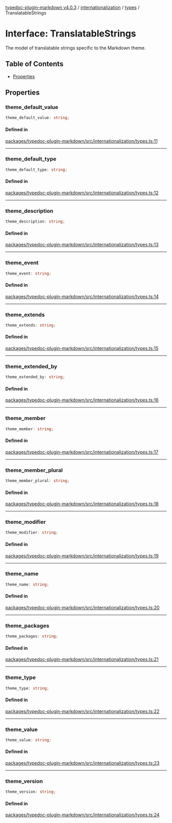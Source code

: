 [typedoc-plugin-markdown v4.0.3](../../../../README.md) / [internationalization](../../../README.md) / [types](../README.md) / TranslatableStrings

# Interface: TranslatableStrings

The model of translatable strings specific to the Markdown theme.

## Table of Contents

* [Properties](#properties)

## Properties

### theme\_default\_value

```ts
theme_default_value: string;
```

#### Defined in

[packages/typedoc-plugin-markdown/src/internationalization/types.ts:11](https://github.com/typedoc2md/typedoc-plugin-markdown/blob/a350891d3362a78bb12907d480645f9c5cefd0d6/packages/typedoc-plugin-markdown/src/internationalization/types.ts#L11)

***

### theme\_default\_type

```ts
theme_default_type: string;
```

#### Defined in

[packages/typedoc-plugin-markdown/src/internationalization/types.ts:12](https://github.com/typedoc2md/typedoc-plugin-markdown/blob/a350891d3362a78bb12907d480645f9c5cefd0d6/packages/typedoc-plugin-markdown/src/internationalization/types.ts#L12)

***

### theme\_description

```ts
theme_description: string;
```

#### Defined in

[packages/typedoc-plugin-markdown/src/internationalization/types.ts:13](https://github.com/typedoc2md/typedoc-plugin-markdown/blob/a350891d3362a78bb12907d480645f9c5cefd0d6/packages/typedoc-plugin-markdown/src/internationalization/types.ts#L13)

***

### theme\_event

```ts
theme_event: string;
```

#### Defined in

[packages/typedoc-plugin-markdown/src/internationalization/types.ts:14](https://github.com/typedoc2md/typedoc-plugin-markdown/blob/a350891d3362a78bb12907d480645f9c5cefd0d6/packages/typedoc-plugin-markdown/src/internationalization/types.ts#L14)

***

### theme\_extends

```ts
theme_extends: string;
```

#### Defined in

[packages/typedoc-plugin-markdown/src/internationalization/types.ts:15](https://github.com/typedoc2md/typedoc-plugin-markdown/blob/a350891d3362a78bb12907d480645f9c5cefd0d6/packages/typedoc-plugin-markdown/src/internationalization/types.ts#L15)

***

### theme\_extended\_by

```ts
theme_extended_by: string;
```

#### Defined in

[packages/typedoc-plugin-markdown/src/internationalization/types.ts:16](https://github.com/typedoc2md/typedoc-plugin-markdown/blob/a350891d3362a78bb12907d480645f9c5cefd0d6/packages/typedoc-plugin-markdown/src/internationalization/types.ts#L16)

***

### theme\_member

```ts
theme_member: string;
```

#### Defined in

[packages/typedoc-plugin-markdown/src/internationalization/types.ts:17](https://github.com/typedoc2md/typedoc-plugin-markdown/blob/a350891d3362a78bb12907d480645f9c5cefd0d6/packages/typedoc-plugin-markdown/src/internationalization/types.ts#L17)

***

### theme\_member\_plural

```ts
theme_member_plural: string;
```

#### Defined in

[packages/typedoc-plugin-markdown/src/internationalization/types.ts:18](https://github.com/typedoc2md/typedoc-plugin-markdown/blob/a350891d3362a78bb12907d480645f9c5cefd0d6/packages/typedoc-plugin-markdown/src/internationalization/types.ts#L18)

***

### theme\_modifier

```ts
theme_modifier: string;
```

#### Defined in

[packages/typedoc-plugin-markdown/src/internationalization/types.ts:19](https://github.com/typedoc2md/typedoc-plugin-markdown/blob/a350891d3362a78bb12907d480645f9c5cefd0d6/packages/typedoc-plugin-markdown/src/internationalization/types.ts#L19)

***

### theme\_name

```ts
theme_name: string;
```

#### Defined in

[packages/typedoc-plugin-markdown/src/internationalization/types.ts:20](https://github.com/typedoc2md/typedoc-plugin-markdown/blob/a350891d3362a78bb12907d480645f9c5cefd0d6/packages/typedoc-plugin-markdown/src/internationalization/types.ts#L20)

***

### theme\_packages

```ts
theme_packages: string;
```

#### Defined in

[packages/typedoc-plugin-markdown/src/internationalization/types.ts:21](https://github.com/typedoc2md/typedoc-plugin-markdown/blob/a350891d3362a78bb12907d480645f9c5cefd0d6/packages/typedoc-plugin-markdown/src/internationalization/types.ts#L21)

***

### theme\_type

```ts
theme_type: string;
```

#### Defined in

[packages/typedoc-plugin-markdown/src/internationalization/types.ts:22](https://github.com/typedoc2md/typedoc-plugin-markdown/blob/a350891d3362a78bb12907d480645f9c5cefd0d6/packages/typedoc-plugin-markdown/src/internationalization/types.ts#L22)

***

### theme\_value

```ts
theme_value: string;
```

#### Defined in

[packages/typedoc-plugin-markdown/src/internationalization/types.ts:23](https://github.com/typedoc2md/typedoc-plugin-markdown/blob/a350891d3362a78bb12907d480645f9c5cefd0d6/packages/typedoc-plugin-markdown/src/internationalization/types.ts#L23)

***

### theme\_version

```ts
theme_version: string;
```

#### Defined in

[packages/typedoc-plugin-markdown/src/internationalization/types.ts:24](https://github.com/typedoc2md/typedoc-plugin-markdown/blob/a350891d3362a78bb12907d480645f9c5cefd0d6/packages/typedoc-plugin-markdown/src/internationalization/types.ts#L24)

